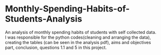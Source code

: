 # Monthly-Spending-Habits-of-Students-Analysis
An analysis of monthly spending habits of students with self collected data. 
I was responsible for the python codes(cleaning and arranging the data), creating the tables (can be seen in the analysis pdf), aims and objectives part, conclusion, questions 1.1 and 5 in this project.
